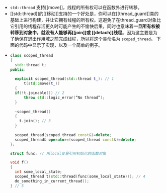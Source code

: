 - `std::thread` 支持[[move]]，线程的所有权可以在函数外进行转移。
- [[std::thread]]的[[移动]]支持的一个好处是，你可以在[[thread_guard]]类的基础上进行构建，并让它拥有线程的所有权。这避免了在thread_guard对象比它引用的线程存活更久时可能产生的不愉快后果，同时也意味着**一旦所有权被转移到对象中，就没有人能够再[[join]]或 [[detach]]线程**。因为这主要是为了确保在退出作用域之前完成线程，所以将这个类命名为 `scoped_thread`。
  下面的代码中显示了实现，以及一个简单的例子。
- ``` cpp
  class scoped_thread
  {
    std::thread t;
  public:
    
    explicit scoped_thread(std::thread t_): // 1
    	t(std::move(t_))
    {
  	if(!t.joinable()) // 2
  		throw std::logic_error(“No thread”);
    }
    
    ~scoped_thread()
    {
      t.join(); // 3
    }
    
    scoped_thread(scoped_thread const&)=delete;
    scoped_thread& operator=(scoped_thread const&)=delete;
  };
  
  struct func; // 用local变量引用初始化的函数对象
  
  void f()
  {
  	int some_local_state;
  	scoped_thread t(std::thread(func(some_local_state))); // 4
  	do_something_in_current_thread();
  } // 5
  ```